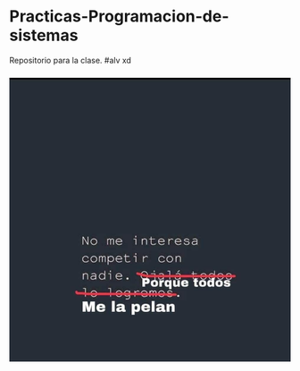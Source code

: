# Practicas-Programacion-de-sistemas
Repositorio para la clase.
#alv xd
### ![abre la imagen xd](308081155_645064103659119_5426278061236151516_n.jpg)
